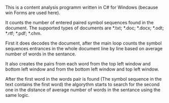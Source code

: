 This is a content analysis programm written in C# for Windows (because win Forms are used here).

It counts the number of entered paired symbol sequences found in the document. The supported types of documents are *.txt; *.doc; *.docx; *.odt; *.rtf; *.pdf; *.chm.

First it does decodes the document, after the main loop counts the symbol sequences entrances in the whole document line by line 
based on average number of words in the sentance.

It also creates the pairs from each word from the top left window and bottom left window and from the bottom left window and top left window.

After the first word in the words pair is found (The symbol sequence in the text contains the first word) the algorythm starts to search for the second one in the distance of
average number of words in the sentance using the same logic.

